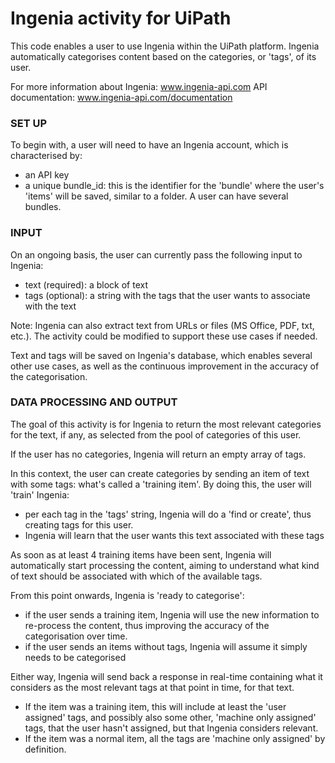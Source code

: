 Ingenia activity for UiPath
================

This code enables a user to use Ingenia within the UiPath platform. Ingenia automatically categorises content based on the categories, or 'tags', of its user.

For more information about Ingenia: www.ingenia-api.com
API documentation: www.ingenia-api.com/documentation

### SET UP
To begin with, a user will need to have an Ingenia account, which is characterised by:
* an API key
* a unique bundle_id: this is the identifier for the 'bundle' where the user's 'items' will be saved, similar to a folder. A user can have several bundles.

### INPUT
On an ongoing basis, the user can currently pass the following input to Ingenia:
* text (required): a block of text
* tags (optional): a string with the tags that the user wants to associate with the text

Note: Ingenia can also extract text from URLs or files (MS Office, PDF, txt, etc.). The activity could be modified to support these use cases if needed.

Text and tags will be saved on Ingenia's database, which enables several other use cases, as well as the continuous improvement in the accuracy of the categorisation.

### DATA PROCESSING AND OUTPUT
The goal of this activity is for Ingenia to return the most relevant categories for the text, if any, as selected from the pool of categories of this user.

If the user has no categories, Ingenia will return an empty array of tags.

In this context, the user can create categories by sending an item of text with some tags: what's called a 'training item'. 
By doing this, the user will 'train' Ingenia:
* per each tag in the 'tags' string, Ingenia will do a 'find or create', thus creating tags for this user.
* Ingenia will learn that the user wants this text associated with these tags

As soon as at least 4 training items have been sent, Ingenia will automatically start processing the content, aiming to understand what kind of text should be associated with which of the available tags.

From this point onwards, Ingenia is 'ready to categorise': 
* if the user sends a training item, Ingenia will use the new information to re-process the content, thus improving the accuracy of the categorisation over time.
* if the user sends an items without tags, Ingenia will assume it simply needs to be categorised

Either way, Ingenia will send back a response in real-time containing what it considers as the most relevant tags at that point in time, for that text.
* If the item was a training item, this will include at least the 'user assigned' tags, and possibly also some other, 'machine only assigned' tags, that the user hasn't assigned, but that Ingenia considers relevant.
* If the item was a normal item, all the tags are 'machine only assigned' by definition.




